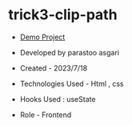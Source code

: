 # trick3-clip-path


- [Demo Project]()

- Developed by parastoo asgari

- Created - 2023/7/18

- Technologies Used - Html , css 

- Hooks Used : useState 

- Role - Frontend

